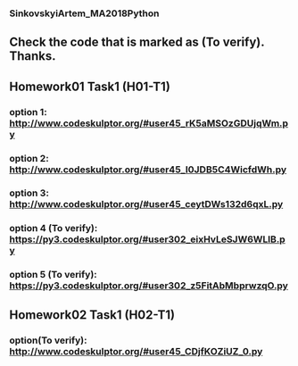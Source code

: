 ### SinkovskyiArtem_MA2018Python

## Сheck the code that is marked as (To verify). Thanks.

## Homework01 Task1 (H01-T1)
### option 1: http://www.codeskulptor.org/#user45_rK5aMSOzGDUjqWm.py
### option 2: http://www.codeskulptor.org/#user45_I0JDB5C4WicfdWh.py
### option 3: http://www.codeskulptor.org/#user45_ceytDWs132d6qxL.py
### option 4 (To verify): https://py3.codeskulptor.org/#user302_eixHvLeSJW6WLIB.py
### option 5 (To verify): https://py3.codeskulptor.org/#user302_z5FitAbMbprwzqO.py

## Homework02 Task1 (H02-T1)
### option(To verify): http://www.codeskulptor.org/#user45_CDjfKOZiUZ_0.py